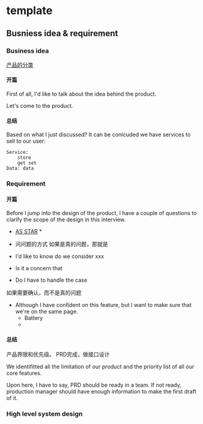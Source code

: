 # template

## Busniess idea & requirement
### Business idea
[产品的分类](./mobileSystemDesign.md)
#### 开篇

First of all, I'd like to talk about the idea behind the product.


Let's come to the product. 


#### 总结
Based on what I just discussed? It can be conlcuded we have services to sell to our user:

    Service: 
        store
        get set
    Data: data

### Requirement

#### 开篇
Before I jump into the design of the product, I have a couple of questions to clarify the scope of the design in this interview.

* [AS STAR](./mobileSystemDesign.md)
    * 

* 问问题的方式
如果是真的问题，那就是
* I'd like to know do we consider xxx
* Is it a concern that 
* Do I have to handle the case

如果需要确认，而不是真的问题
* Although I have confident on this feature, but I want to make sure that we're on the same page.
    * Battery
    * 



#### 总结

产品界限和优先级。 PRD完成，做接口设计

We identifitted all the limitation of our product and the priority list of all our core features.

Upon here, I have to say, PRD should be ready in a team. If not ready, production manager should have enough information to make the first draft of it.



### High level system design
